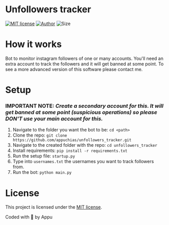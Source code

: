 # Unfollowers tracker
[![MIT license](https://img.shields.io/github/license/appuchias/unfollowers_tracker?style=flat-square)](https://github.com/appuchias/unfollowers_tracker/blob/master/LICENSE)
[![Author](https://img.shields.io/badge/Project%20by-Appu-9cf?style=flat-square)](https://github.com/appuchias)
![Size](https://img.shields.io/github/repo-size/appuchias/unfollowers_tracker?color=orange&style=flat-square)

# How it works
Bot to monitor instagram followers of one or many accounts. You'll need an extra account to track the followers and it will get banned at some point. To see a more advanced version of this software please contact me.

# Setup
### **IMPORTANT NOTE**: *Create a secondary account for this. It will get banned at some point (suspicious operations) so please DON'T use your main account for this.*

1. Navigate to the folder you want the bot to be: `cd <path>`
1. Clone the repo: `git clone https://github.com/appuchias/unfollowers_tracker.git`
1. Navigate to the created folder with the repo: `cd unfollowers_tracker`
1. Install requirements: `pip install -r requirements.txt`
1. Run the setup file: `startup.py`
1. Type into `usernames.txt` the usernames you want to track followers from.
1. Run the bot: `python main.py`

# License
This project is licensed under the [MIT license](https://github.com/appuchias/unfollowers_tracker/blob/master/LICENSE).

Coded with 🖤 by Appu
